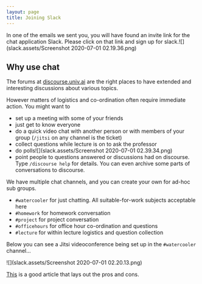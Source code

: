 ```yaml
---
layout: page
title: Joining Slack
--- 
```


In one of the emails we sent you, you will have found an invite link for the chat application Slack. Please click on that link and sign up for slack.![](slack.assets/Screenshot 2020-07-01 02.19.36.png)

## Why use chat

The forums at [discourse.univ.ai](https://discourse.univ.ai) are the right places to have extended and interesting discussions about various topics.

However matters of logistics and co-ordination often require immediate action. You might want to

- set up a meeting with some of your friends
- just get to know everyone
- do a quick video chat with another person or with members of your group (`/jitsi` on any channel is the ticket)
- collect questions while lecture is on to ask the professor
- do polls![](slack.assets/Screenshot 2020-07-01 02.39.34.png)
- point people to questions answered or discussions had on discourse. Type `/discourse help` for details. You can even archive some parts of conversations to discourse.



We have multiple chat channels, and you can create your own for ad-hoc sub groups.

- `#watercooler` for just chatting. All suitable-for-work subjects acceptable here
- `#homework` for homework conversation
- `#project` for project conversation
- `#officehours` for office hour co-ordination and questions
- `#lecture` for within lecture logistics and question collection

Below you can see a Jitsi videoconference being set up in the `#watercooler ` channel...

![](slack.assets/Screenshot 2020-07-01 02.20.13.png)

[This](https://m.signalvnoise.com/is-group-chat-making-you-sweat/) is a good article that lays out the pros and cons.